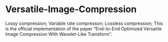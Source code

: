 # Versatile-Image-Compression
Lossy compression; Variable rate compresson; Lossless compression; 
This is the official implementation of the paper “End-to-End Optimized Versatile Image Compression With Wavelet-Like Transform”.
